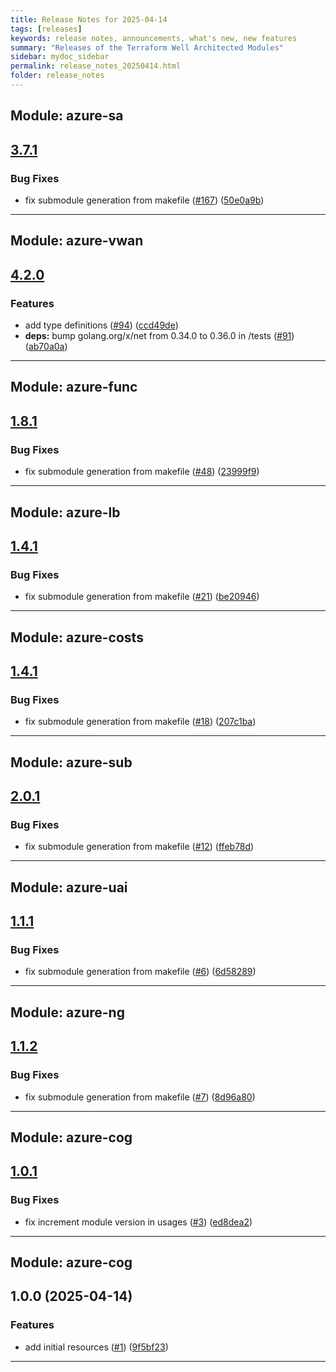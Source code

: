 ```yaml
---
title: Release Notes for 2025-04-14
tags: [releases]
keywords: release notes, announcements, what's new, new features
summary: "Releases of the Terraform Well Architected Modules"
sidebar: mydoc_sidebar
permalink: release_notes_20250414.html
folder: release_notes
---
```


## Module: azure-sa
## [3.7.1](https://github.com/CloudNationHQ/terraform-azure-sa/releases/tag/v3.7.1)


### Bug Fixes

* fix submodule generation from makefile ([#167](https://github.com/CloudNationHQ/terraform-azure-sa/issues/167)) ([50e0a9b](https://github.com/CloudNationHQ/terraform-azure-sa/commit/50e0a9b6e562d3f3a073357cc0deeadf2fb19f7f))

---

## Module: azure-vwan
## [4.2.0](https://github.com/CloudNationHQ/terraform-azure-vwan/releases/tag/v4.2.0)


### Features

* add type definitions ([#94](https://github.com/CloudNationHQ/terraform-azure-vwan/issues/94)) ([ccd49de](https://github.com/CloudNationHQ/terraform-azure-vwan/commit/ccd49de9b6ac42696b34bd0573e7760001007e2b))
* **deps:** bump golang.org/x/net from 0.34.0 to 0.36.0 in /tests ([#91](https://github.com/CloudNationHQ/terraform-azure-vwan/issues/91)) ([ab70a0a](https://github.com/CloudNationHQ/terraform-azure-vwan/commit/ab70a0a9eaf1e98ca78a4804ef22831ec62b7c86))

---

## Module: azure-func
## [1.8.1](https://github.com/CloudNationHQ/terraform-azure-func/releases/tag/v1.8.1)


### Bug Fixes

* fix submodule generation from makefile ([#48](https://github.com/CloudNationHQ/terraform-azure-func/issues/48)) ([23999f9](https://github.com/CloudNationHQ/terraform-azure-func/commit/23999f972ae49e93093150e03eab9a5d9764e654))

---

## Module: azure-lb
## [1.4.1](https://github.com/CloudNationHQ/terraform-azure-lb/releases/tag/v1.4.1)


### Bug Fixes

* fix submodule generation from makefile ([#21](https://github.com/CloudNationHQ/terraform-azure-lb/issues/21)) ([be20946](https://github.com/CloudNationHQ/terraform-azure-lb/commit/be2094682b1a5e0290dfe65fd59a0eb1933207ad))

---

## Module: azure-costs
## [1.4.1](https://github.com/CloudNationHQ/terraform-azure-costs/releases/tag/v1.4.1)


### Bug Fixes

* fix submodule generation from makefile ([#18](https://github.com/CloudNationHQ/terraform-azure-costs/issues/18)) ([207c1ba](https://github.com/CloudNationHQ/terraform-azure-costs/commit/207c1bab2e4574d7b2ce69aaacf0ca89f2ddf718))

---

## Module: azure-sub
## [2.0.1](https://github.com/CloudNationHQ/terraform-azure-sub/releases/tag/v2.0.1)


### Bug Fixes

* fix submodule generation from makefile ([#12](https://github.com/CloudNationHQ/terraform-azure-sub/issues/12)) ([ffeb78d](https://github.com/CloudNationHQ/terraform-azure-sub/commit/ffeb78d0914d3d62d87b40022e95262d9094d001))

---

## Module: azure-uai
## [1.1.1](https://github.com/CloudNationHQ/terraform-azure-uai/releases/tag/v1.1.1)


### Bug Fixes

* fix submodule generation from makefile ([#6](https://github.com/CloudNationHQ/terraform-azure-uai/issues/6)) ([6d58289](https://github.com/CloudNationHQ/terraform-azure-uai/commit/6d5828945106bff61cb7d84d0e0f4f1a2522cd18))

---

## Module: azure-ng
## [1.1.2](https://github.com/CloudNationHQ/terraform-azure-ng/releases/tag/v1.1.2)


### Bug Fixes

* fix submodule generation from makefile ([#7](https://github.com/CloudNationHQ/terraform-azure-ng/issues/7)) ([8d96a80](https://github.com/CloudNationHQ/terraform-azure-ng/commit/8d96a8063bc938f2fa3480ce158f74adbfec1389))

---

## Module: azure-cog
## [1.0.1](https://github.com/CloudNationHQ/terraform-azure-cog/releases/tag/v1.0.1)


### Bug Fixes

* fix increment module version in usages ([#3](https://github.com/CloudNationHQ/terraform-azure-cognitive/issues/3)) ([ed8dea2](https://github.com/CloudNationHQ/terraform-azure-cognitive/commit/ed8dea2d1ba7d7878195909c48518f17316ad731))

---

## Module: azure-cog
## 1.0.0 (2025-04-14)


### Features

* add initial resources  ([#1](https://github.com/CloudNationHQ/terraform-azure-cog/releases/tag/v1.0.0)) ([9f5bf23](https://github.com/CloudNationHQ/terraform-azure-cognitive/commit/9f5bf2393e71ea68b146f450d77dc9503f482331))

---


